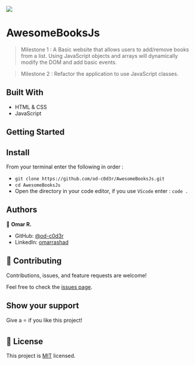 
![](https://img.shields.io/badge/Microverse-blueviolet)

# AwesomeBooksJs

> Milestone 1 : A Basic website that allows users to add/remove books from a list. Using JavaScript objects and arrays will dynamically modify the DOM and add basic events.

> Milestone 2 : Refactor the application to use JavaScript classes.

## Built With

- HTML & CSS
- JavaScript

## Getting Started

## Install
From your terminal enter the following in order :  
 - `git clone https://github.com/od-c0d3r/AwesomeBooksJs.git`
 - `cd AwesomeBooksJs`
 - Open the directory in your code editor, if you use `VScode` enter : `code .`

## Authors

👤 **Omar R.**

- GitHub: [@od-c0d3r](https://github.com/od-c0d3r)
- LinkedIn: [omarrashad](https://linkedin.com/in/omarrashad)

## 🤝 Contributing

Contributions, issues, and feature requests are welcome!

Feel free to check the [issues page](../../issues/).

## Show your support

Give a ⭐️ if you like this project!

## 📝 License

This project is [MIT](./MIT.md) licensed.
